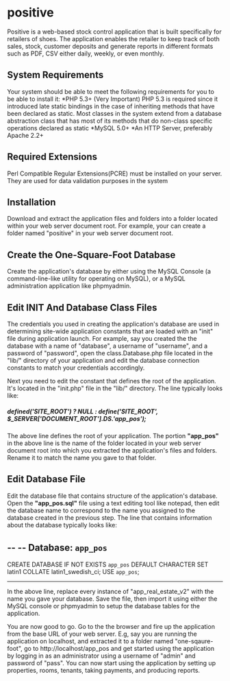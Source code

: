 # positive
Positive is a web-based stock control application that is built specifically for retailers of shoes. The application enables the retailer to keep track of both sales, stock, customer deposits and generate reports in different formats such as PDF, CSV either daily, weekly, or even monthly.

System Requirements
---------------------
Your system should be able to meet the following requirements for you to be able to install it:
*PHP 5.3+ (Very Important) PHP 5.3 is required since it introduced late static bindings in the case
of inheriting methods that have been declared as static. Most classes in the system extend from a
database abstraction class that has most of its methods that do non-class specific operations declared as static
*MySQL 5.0+
*An HTTP Server, preferably Apache 2.2+

Required Extensions
--------------------
Perl Compatible Regular Extensions(PCRE) must be installed on your server. They are used for data validation purposes in the system

Installation
---------------
Download and extract the application files and folders into a folder located within your web server document root.
For example, your can create a folder named "positive" in your web server document root.

Create the One-Square-Foot Database
-----------------------------------
Create the application's database by either using the MySQL Console (a command-line-like utility for operating on MySQL), or a MySQL administration application like phpmyadmin.

Edit INIT And Database Class Files
-----------------------------------
The credentials you used in creating the application's database are used in determining site-wide application constants that are loaded with an "init" file during application launch. For example, say you created the the database with a name of "database", a username of "username", and a password of "password", open the class.Database.php file located in the "lib/" directory of your application and edit the database connection constants to match your credentials accordingly.

Next you need to edit the constant that defines the root of the application. It's located in the "init.php" file in the "lib/"
directory. The line typically looks like:

##### defined('SITE_ROOT') ? NULL : define('SITE_ROOT', $_SERVER['DOCUMENT_ROOT'].DS.'app_pos');

The above line defines the root of your application. The portion **"app_pos"** in the above line is the name of the folder located in your web server document root into which you extracted the application's files and folders. Rename it to match the name you gave to that folder.

Edit Database File
--------------------
Edit the database file that contains structure of the application's database. Open the **"app_pos.sql"** file using a text editing tool like notepad, then edit the database name to correspond to the name you assigned to the database created in the
previous step. The line that contains information about the database typically looks like:

###### 

--
-- Database: `app_pos`
--
CREATE DATABASE IF NOT EXISTS `app_pos` DEFAULT CHARACTER SET latin1 COLLATE latin1_swedish_ci;
USE `app_pos`;

-- -----

In the above line, replace every instance of "app_real_estate_v2" with the name you gave your database. Save the file, then import it using either the MySQL console or phpmyadmin to setup the database tables for the application.

You are now good to go. Go to the the browser and fire up the application from the base URL of your web server. E.g, say you 
are running the application on localhost, and extracted it to a folder named "one-sqaure-foot", go to http://localhost/app_pos and get started using the application by logging in as an administrator using a username of "admin" and password of "pass". You can now start using the application by setting up properties, rooms, tenants, taking payments, and producing reports.





